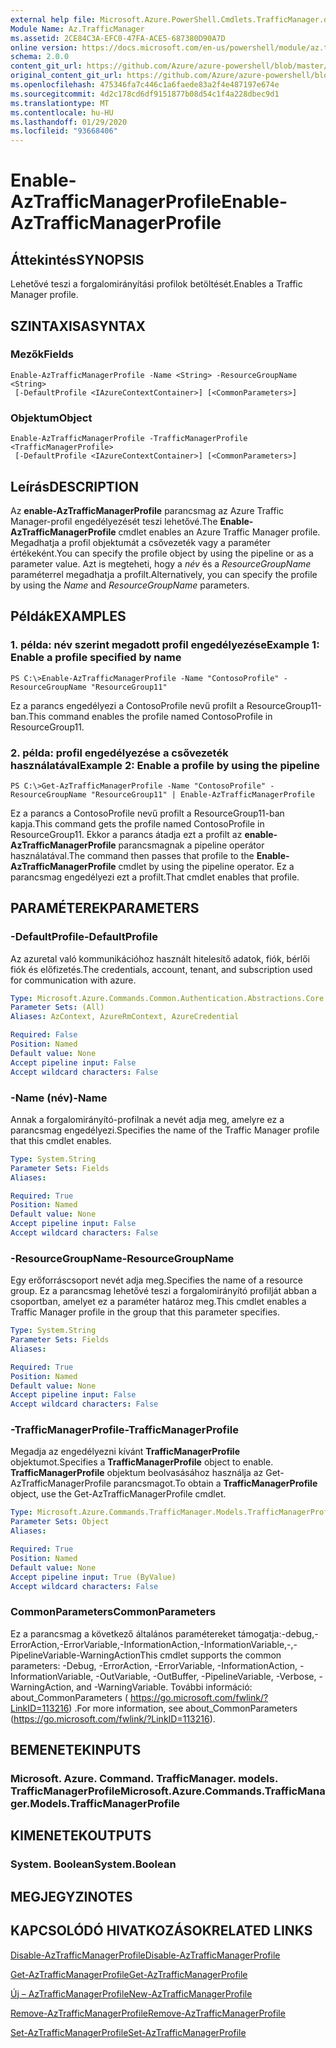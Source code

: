 ```yaml
---
external help file: Microsoft.Azure.PowerShell.Cmdlets.TrafficManager.dll-Help.xml
Module Name: Az.TrafficManager
ms.assetid: 2CE84C3A-EFC0-47FA-ACE5-687380D90A7D
online version: https://docs.microsoft.com/en-us/powershell/module/az.trafficmanager/enable-aztrafficmanagerprofile
schema: 2.0.0
content_git_url: https://github.com/Azure/azure-powershell/blob/master/src/TrafficManager/TrafficManager/help/Enable-AzTrafficManagerProfile.md
original_content_git_url: https://github.com/Azure/azure-powershell/blob/master/src/TrafficManager/TrafficManager/help/Enable-AzTrafficManagerProfile.md
ms.openlocfilehash: 475346fa7c446c1a6faede83a2f4e487197e674e
ms.sourcegitcommit: 4d2c178cd6df9151877b08d54c1f4a228dbec9d1
ms.translationtype: MT
ms.contentlocale: hu-HU
ms.lasthandoff: 01/29/2020
ms.locfileid: "93668406"
---
```

# <span data-ttu-id="4d3c1-101">Enable-AzTrafficManagerProfile</span><span class="sxs-lookup"><span data-stu-id="4d3c1-101">Enable-AzTrafficManagerProfile</span></span>

## <span data-ttu-id="4d3c1-102">Áttekintés</span><span class="sxs-lookup"><span data-stu-id="4d3c1-102">SYNOPSIS</span></span>
<span data-ttu-id="4d3c1-103">Lehetővé teszi a forgalomirányítási profilok betöltését.</span><span class="sxs-lookup"><span data-stu-id="4d3c1-103">Enables a Traffic Manager profile.</span></span>

## <span data-ttu-id="4d3c1-104">SZINTAXISA</span><span class="sxs-lookup"><span data-stu-id="4d3c1-104">SYNTAX</span></span>

### <span data-ttu-id="4d3c1-105">Mezők</span><span class="sxs-lookup"><span data-stu-id="4d3c1-105">Fields</span></span>
```
Enable-AzTrafficManagerProfile -Name <String> -ResourceGroupName <String>
 [-DefaultProfile <IAzureContextContainer>] [<CommonParameters>]
```

### <span data-ttu-id="4d3c1-106">Objektum</span><span class="sxs-lookup"><span data-stu-id="4d3c1-106">Object</span></span>
```
Enable-AzTrafficManagerProfile -TrafficManagerProfile <TrafficManagerProfile>
 [-DefaultProfile <IAzureContextContainer>] [<CommonParameters>]
```

## <span data-ttu-id="4d3c1-107">Leírás</span><span class="sxs-lookup"><span data-stu-id="4d3c1-107">DESCRIPTION</span></span>
<span data-ttu-id="4d3c1-108">Az **enable-AzTrafficManagerProfile** parancsmag az Azure Traffic Manager-profil engedélyezését teszi lehetővé.</span><span class="sxs-lookup"><span data-stu-id="4d3c1-108">The **Enable-AzTrafficManagerProfile** cmdlet enables an Azure Traffic Manager profile.</span></span>
<span data-ttu-id="4d3c1-109">Megadhatja a profil objektumát a csővezeték vagy a paraméter értékeként.</span><span class="sxs-lookup"><span data-stu-id="4d3c1-109">You can specify the profile object by using the pipeline or as a parameter value.</span></span>
<span data-ttu-id="4d3c1-110">Azt is megteheti, hogy a *név* és a *ResourceGroupName* paraméterrel megadhatja a profilt.</span><span class="sxs-lookup"><span data-stu-id="4d3c1-110">Alternatively, you can specify the profile by using the *Name* and *ResourceGroupName* parameters.</span></span>

## <span data-ttu-id="4d3c1-111">Példák</span><span class="sxs-lookup"><span data-stu-id="4d3c1-111">EXAMPLES</span></span>

### <span data-ttu-id="4d3c1-112">1. példa: név szerint megadott profil engedélyezése</span><span class="sxs-lookup"><span data-stu-id="4d3c1-112">Example 1: Enable a profile specified by name</span></span>
```
PS C:\>Enable-AzTrafficManagerProfile -Name "ContosoProfile" -ResourceGroupName "ResourceGroup11"
```

<span data-ttu-id="4d3c1-113">Ez a parancs engedélyezi a ContosoProfile nevű profilt a ResourceGroup11-ban.</span><span class="sxs-lookup"><span data-stu-id="4d3c1-113">This command enables the profile named ContosoProfile in ResourceGroup11.</span></span>

### <span data-ttu-id="4d3c1-114">2. példa: profil engedélyezése a csővezeték használatával</span><span class="sxs-lookup"><span data-stu-id="4d3c1-114">Example 2: Enable a profile by using the pipeline</span></span>
```
PS C:\>Get-AzTrafficManagerProfile -Name "ContosoProfile" -ResourceGroupName "ResourceGroup11" | Enable-AzTrafficManagerProfile
```

<span data-ttu-id="4d3c1-115">Ez a parancs a ContosoProfile nevű profilt a ResourceGroup11-ban kapja.</span><span class="sxs-lookup"><span data-stu-id="4d3c1-115">This command gets the profile named ContosoProfile in ResourceGroup11.</span></span>
<span data-ttu-id="4d3c1-116">Ekkor a parancs átadja ezt a profilt az **enable-AzTrafficManagerProfile** parancsmagnak a pipeline operátor használatával.</span><span class="sxs-lookup"><span data-stu-id="4d3c1-116">The command then passes that profile to the **Enable-AzTrafficManagerProfile** cmdlet by using the pipeline operator.</span></span>
<span data-ttu-id="4d3c1-117">Ez a parancsmag engedélyezi ezt a profilt.</span><span class="sxs-lookup"><span data-stu-id="4d3c1-117">That cmdlet enables that profile.</span></span>

## <span data-ttu-id="4d3c1-118">PARAMÉTEREK</span><span class="sxs-lookup"><span data-stu-id="4d3c1-118">PARAMETERS</span></span>

### <span data-ttu-id="4d3c1-119">-DefaultProfile</span><span class="sxs-lookup"><span data-stu-id="4d3c1-119">-DefaultProfile</span></span>
<span data-ttu-id="4d3c1-120">Az azuretal való kommunikációhoz használt hitelesítő adatok, fiók, bérlői fiók és előfizetés.</span><span class="sxs-lookup"><span data-stu-id="4d3c1-120">The credentials, account, tenant, and subscription used for communication with azure.</span></span>

```yaml
Type: Microsoft.Azure.Commands.Common.Authentication.Abstractions.Core.IAzureContextContainer
Parameter Sets: (All)
Aliases: AzContext, AzureRmContext, AzureCredential

Required: False
Position: Named
Default value: None
Accept pipeline input: False
Accept wildcard characters: False
```

### <span data-ttu-id="4d3c1-121">-Name (név)</span><span class="sxs-lookup"><span data-stu-id="4d3c1-121">-Name</span></span>
<span data-ttu-id="4d3c1-122">Annak a forgalomirányító-profilnak a nevét adja meg, amelyre ez a parancsmag engedélyezi.</span><span class="sxs-lookup"><span data-stu-id="4d3c1-122">Specifies the name of the Traffic Manager profile that this cmdlet enables.</span></span>

```yaml
Type: System.String
Parameter Sets: Fields
Aliases:

Required: True
Position: Named
Default value: None
Accept pipeline input: False
Accept wildcard characters: False
```

### <span data-ttu-id="4d3c1-123">-ResourceGroupName</span><span class="sxs-lookup"><span data-stu-id="4d3c1-123">-ResourceGroupName</span></span>
<span data-ttu-id="4d3c1-124">Egy erőforráscsoport nevét adja meg.</span><span class="sxs-lookup"><span data-stu-id="4d3c1-124">Specifies the name of a resource group.</span></span>
<span data-ttu-id="4d3c1-125">Ez a parancsmag lehetővé teszi a forgalomirányító profilját abban a csoportban, amelyet ez a paraméter határoz meg.</span><span class="sxs-lookup"><span data-stu-id="4d3c1-125">This cmdlet enables a Traffic Manager profile in the group that this parameter specifies.</span></span>

```yaml
Type: System.String
Parameter Sets: Fields
Aliases:

Required: True
Position: Named
Default value: None
Accept pipeline input: False
Accept wildcard characters: False
```

### <span data-ttu-id="4d3c1-126">-TrafficManagerProfile</span><span class="sxs-lookup"><span data-stu-id="4d3c1-126">-TrafficManagerProfile</span></span>
<span data-ttu-id="4d3c1-127">Megadja az engedélyezni kívánt **TrafficManagerProfile** objektumot.</span><span class="sxs-lookup"><span data-stu-id="4d3c1-127">Specifies a **TrafficManagerProfile** object to enable.</span></span>
<span data-ttu-id="4d3c1-128">**TrafficManagerProfile** objektum beolvasásához használja az Get-AzTrafficManagerProfile parancsmagot.</span><span class="sxs-lookup"><span data-stu-id="4d3c1-128">To obtain a **TrafficManagerProfile** object, use the Get-AzTrafficManagerProfile cmdlet.</span></span>

```yaml
Type: Microsoft.Azure.Commands.TrafficManager.Models.TrafficManagerProfile
Parameter Sets: Object
Aliases:

Required: True
Position: Named
Default value: None
Accept pipeline input: True (ByValue)
Accept wildcard characters: False
```

### <span data-ttu-id="4d3c1-129">CommonParameters</span><span class="sxs-lookup"><span data-stu-id="4d3c1-129">CommonParameters</span></span>
<span data-ttu-id="4d3c1-130">Ez a parancsmag a következő általános paramétereket támogatja:-debug,-ErrorAction,-ErrorVariable,-InformationAction,-InformationVariable,-,-PipelineVariable-WarningAction</span><span class="sxs-lookup"><span data-stu-id="4d3c1-130">This cmdlet supports the common parameters: -Debug, -ErrorAction, -ErrorVariable, -InformationAction, -InformationVariable, -OutVariable, -OutBuffer, -PipelineVariable, -Verbose, -WarningAction, and -WarningVariable.</span></span> <span data-ttu-id="4d3c1-131">További információ: about_CommonParameters ( https://go.microsoft.com/fwlink/?LinkID=113216) .</span><span class="sxs-lookup"><span data-stu-id="4d3c1-131">For more information, see about_CommonParameters (https://go.microsoft.com/fwlink/?LinkID=113216).</span></span>

## <span data-ttu-id="4d3c1-132">BEMENETEK</span><span class="sxs-lookup"><span data-stu-id="4d3c1-132">INPUTS</span></span>

### <span data-ttu-id="4d3c1-133">Microsoft. Azure. Command. TrafficManager. models. TrafficManagerProfile</span><span class="sxs-lookup"><span data-stu-id="4d3c1-133">Microsoft.Azure.Commands.TrafficManager.Models.TrafficManagerProfile</span></span>

## <span data-ttu-id="4d3c1-134">KIMENETEK</span><span class="sxs-lookup"><span data-stu-id="4d3c1-134">OUTPUTS</span></span>

### <span data-ttu-id="4d3c1-135">System. Boolean</span><span class="sxs-lookup"><span data-stu-id="4d3c1-135">System.Boolean</span></span>

## <span data-ttu-id="4d3c1-136">MEGJEGYZI</span><span class="sxs-lookup"><span data-stu-id="4d3c1-136">NOTES</span></span>

## <span data-ttu-id="4d3c1-137">KAPCSOLÓDÓ HIVATKOZÁSOK</span><span class="sxs-lookup"><span data-stu-id="4d3c1-137">RELATED LINKS</span></span>

[<span data-ttu-id="4d3c1-138">Disable-AzTrafficManagerProfile</span><span class="sxs-lookup"><span data-stu-id="4d3c1-138">Disable-AzTrafficManagerProfile</span></span>](./Disable-AzTrafficManagerProfile.md)

[<span data-ttu-id="4d3c1-139">Get-AzTrafficManagerProfile</span><span class="sxs-lookup"><span data-stu-id="4d3c1-139">Get-AzTrafficManagerProfile</span></span>](./Get-AzTrafficManagerProfile.md)

[<span data-ttu-id="4d3c1-140">Új – AzTrafficManagerProfile</span><span class="sxs-lookup"><span data-stu-id="4d3c1-140">New-AzTrafficManagerProfile</span></span>](./New-AzTrafficManagerProfile.md)

[<span data-ttu-id="4d3c1-141">Remove-AzTrafficManagerProfile</span><span class="sxs-lookup"><span data-stu-id="4d3c1-141">Remove-AzTrafficManagerProfile</span></span>](./Remove-AzTrafficManagerProfile.md)

[<span data-ttu-id="4d3c1-142">Set-AzTrafficManagerProfile</span><span class="sxs-lookup"><span data-stu-id="4d3c1-142">Set-AzTrafficManagerProfile</span></span>](./Set-AzTrafficManagerProfile.md)


